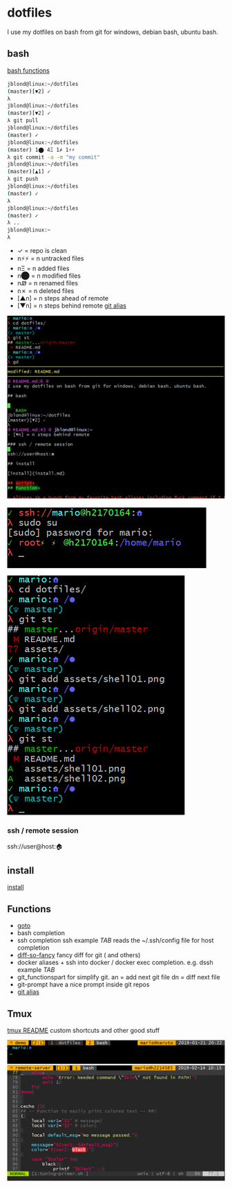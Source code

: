 # dotfiles

I use my dotfiles on bash from git for windows, debian bash, ubuntu bash.

## bash

[bash functions](bash.md)

```BASH
jblond@linux:~/dotfiles
(master)[▼2] ✓
λ
jblond@linux:~/dotfiles
(master)[▼2] ✓
λ git pull
jblond@linux:~/dotfiles
(master) ✓
jblond@linux:~/dotfiles
(master) 1⬤ 4Ξ 1✗ 1⚡⚡
λ git commit -a -m "my commit"
jblond@linux:~/dotfiles
(master)[▲1] ✓
λ git push
jblond@linux:~/dotfiles
(master) ✓
λ
jblond@linux:~/dotfiles
(master) ✓
λ ..
jblond@linux:~
λ

```

- ✓ = repo is clean
- n⚡⚡  = n untracked files
- nΞ = n added files
- n⬤ = n modified files
- nᏪ = n renamed files
- n✗ = n deleted files
- [▲n] = n steps ahead of remote
- [▼n] = n steps behind remote
[git alias](git.md)

![shell1](assets/shell01.png)

![shell2](assets/shell02.png)

![shell3](assets/shell03.png)

### ssh / remote session

ssh://user@host:🏠

## install

[install](install.md)

## Functions

- [goto](https://github.com/iridakos/goto)
- bash completion
- ssh completion  ssh example *TAB* reads the ~/.ssh/config file for host completion
- [diff-so-fancy](https://github.com/so-fancy/diff-so-fancy) fancy diff for git ( and others)
- docker aliases + ssh into docker / docker exec completion. e.g. dssh example *TAB*
- git_functionspart for simplify git.  an = add next git file dn = diff next file
- git-prompt have a nice prompt inside git repos
- [git alias](git.md)

## Tmux

[tmux README](tmux.md) custom shortcuts and other good stuff

![shell4](assets/shell04.png)
![shell5](assets/vim-in-tmux.png)
